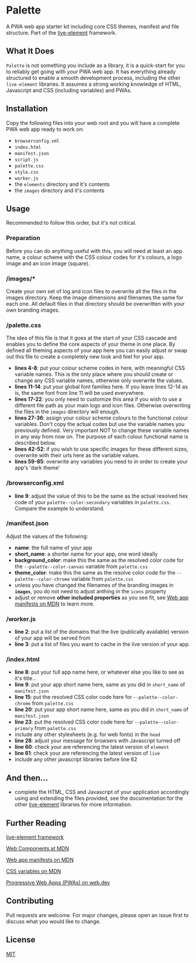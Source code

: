 # Palette
A PWA web app starter kit including core CSS themes, manifest and file structure. Part of 
the [live-element](https://live-element.net) framework.


## What It Does
```Palette``` is not something you include as a library, it is a quick-start for you to reliably get going with your PWA web app. 
It has everything already structured to enable a smooth development process, including the other ```live-element``` libraries.
It assumes a strong working knowledge of HTML, Javascript and CSS (including variables) and PWAs.


## Installation
Copy the following files into your web root and you will have a complete PWA web app ready to work on:
* ```browserconfig.xml```
* ```index.html```
* ```manifest.json```
* ```script.js```
* ```palette.css```
* ```style.css```
* ```worker.js```
* the ```elements``` directory and it's contents
* the ```images``` directory and it's contents


## Usage

Recommended to follow this order, but it's not critical.


### Preparation
Before you can do anything useful with this, you will need at least an app name, a colour scheme with 
the CSS colour codes for it's colours, a logo image and an icon image (square). 


### /images/*
Create your own set of log and icon files to overwrite all the files in the images directory. Keep the 
image dimensions and filenames the same for each one. All default files in that directory should be overwritten 
with your own branding images.


### /palette.css
The idea of this file is that it goes at the start of your CSS cascade and enables you to define the core 
aspects of your theme in one place. By defined all theming aspects of your app here you can easily 
adjust or swap out this file to create a completely new look and feel for your app.

* **lines 4-8**: put your colour scheme codes in here, with meaningful CSS variable names. This is the only 
place where you should create or change any CSS variable names, otherwise only overwrite the values.
* **lines 11-14**: put your global font families here. If you leave lines 12-14 as is, the same font from 
line 11 will be used everywhere. 
* **lines 17-22**: you only need to customize this area if you wish to use a different file path as your main 
logo and icon files. Otherwise overwriting the files in the ```images``` directory will enough.
* **lines 27-36**: assign your colour scheme colours to the functional colour variables. Don't copy the 
actual codes but use the variable names you previously defined. Very important NOT to change these variable 
names in any way from now on. The purpose of each colour functional name is described below.
* **lines 42-52**: if you wish to use specific images for these different sizes, overwrite with their urls 
here as the variable values.
* **lines 59-85**: overwrite any variables you need to in order to create your app's 'dark theme' 
 

### /browserconfig.xml
* **line 9**: adjust the value of this to be the same as the actual resolved hex code of your 
```palette--color-secondary``` variables in ```palette.css```. Compare the example to understand.


### /manifest.json
Adjust the values of the following: 
* **name**: the full name of your app
* **short_name**: a shorter name for your app, one word ideally
* **background_color**: make this the same as the resolved color code for the ```--palette--color-canvas``` variable 
from ```palette.css```
* **theme_color**: make this the same as the resolve color code for the ```--palette--color-chrome``` variable from 
```palette.css```
* unless you have changed the filenames of the branding images in **```images```**, you do not need to adjust anthing in the
```icons``` property
* adjust or remove **other included properties** as you see fit, see [Web app manifests on MDN](https://developer.mozilla.org/en-US/docs/Web/Manifest) to learn more.


### /worker.js
* **line 2**: put a list of the domains that the live (publically available) version of your app will be 
served from
* **line 3**: put a list of files you want to cache in the live version of your app. 


### /index.html
* **line 8**: put your full app name here, or whatever else you like to see as it's title...
* **line 9**: put your app short name here, same as you did in ```short_name``` of ```manifest.json```
* **line 15**: put the resolved CSS color code here for ```--palette--color-chrome``` from ```palette.css```
* **line 20**: put your app short name here, same as you did in ```short_name``` of ```manifest.json```
* **line 23**: put the resolved CSS color code here for ```--palette--color-primary``` from ```palette.css```
* include any other stylesheets (e.g. for web fonts) in the ```head```
* **line 28**: adjust your message for browsers with Javascript turned off
* **line 60**: check your are referencing the latest version of ```element```
* **line 61**: check your are referencing the latest version of ```live```
* include any other javascript libraries before line 62 


## And then...
* complete the HTML, CSS and Javascript of your application accordingly using and extending the files 
provided, see the documentation for the other [live-element](https://live-element.net) libraries for more information.


## Further Reading 

[live-element framework](https://live-element.net)

[Web Components at MDN](https://developer.mozilla.org/en-US/docs/Web/Web_Components)

[Web app manifests on MDN](https://developer.mozilla.org/en-US/docs/Web/Manifest)

[CSS variables on MDN](https://developer.mozilla.org/en-US/docs/Web/CSS/--*)

[Progressive Web Apps (PWAs) on web.dev](https://web.dev/progressive-web-apps/)


## Contributing
Pull requests are welcome. For major changes, please open an issue first to discuss what you would like to change.


## License
[MIT](https://choosealicense.com/licenses/mit/)
